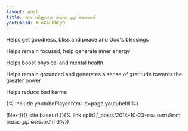 ```yaml
---
layout: post
title: ഓം വികൃതയ നമഹ ൧൧ ടൈംസ്
youtubeId: XFoX4GbhCyQ
---
```

 
 
Helps get goodness, bliss and peace and God's blessings
 
Helps remain focused, help generate inner energy 
 
Helps boost physical and mental health 
 
Helps remain grounded and generates a sense of gratitude towards the greater power 
 
Helps reduce bad karma
 
 
 
 


{% include youtubePlayer.html id=page.youtubeId %}
 
[Next]({{ site.baseurl }}{% link  split2/_posts/2014-10-23-ഓം ദണ്ഡിനെ നമഹ ൧൧ ടൈംസ്.md%})
 
